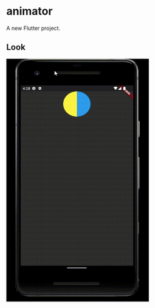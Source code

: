 # animator

A new Flutter project.

## Look

<img src="./media/arc&spinAnimation.gif" alt="GIF Preview" width="375" height="637">


